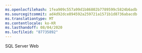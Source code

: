 ```yaml
---
ms.openlocfilehash: 1fea909c557a99d1b86802b7789599c5824b6adb
ms.sourcegitcommit: ad4d92dce894592a259721a1571b1d8736abacdb
ms.translationtype: MT
ms.contentlocale: ko-KR
ms.lasthandoff: 08/04/2020
ms.locfileid: "87735892"
---
```

SQL Server Web
